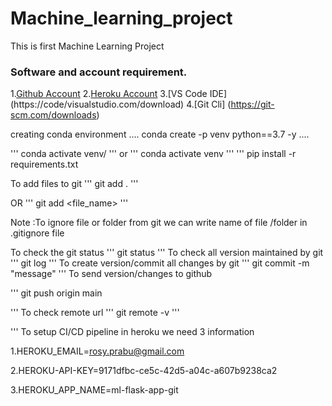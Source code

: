 # Machine_learning_project
This is first Machine Learning Project

### Software and account requirement.

1.[Github Account](https://github.com)
2.[Heroku Account](https://dashboard.heroku.com/login)
3.[VS Code IDE] (https://code/visualstudio.com/download)
4.[Git Cli] (https://git-scm.com/downloads) 


creating conda environment
....
conda create -p venv python==3.7 -y
....

'''
conda activate venv/
'''
or
'''
conda activate venv
'''
'''
pip install -r requirements.txt

To add files to git
'''
git add .
'''

OR
'''
git add <file_name>
'''

Note :To ignore file or folder from git we can write name of file /folder in .gitignore file

To check the git status 
'''
git status
'''
To check all version maintained by git
'''
git log
'''
To create version/commit all changes by git
'''
git commit -m "message"
'''
To send version/changes to  github

'''
git push origin main

'''
To check remote url
'''
git remote -v
'''


'''
To setup CI/CD pipeline in heroku we need 3 information

1.HEROKU_EMAIL=rosy.prabu@gmail.com

2.HEROKU-API-KEY=9171dfbc-ce5c-42d5-a04c-a607b9238ca2

3.HEROKU_APP_NAME=ml-flask-app-git